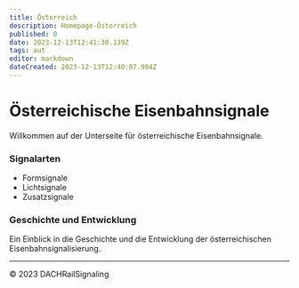 ```yaml
---
title: Österreich
description: Homepage-Österreich
published: 0
date: 2023-12-13T12:41:30.139Z
tags: aut
editor: markdown
dateCreated: 2023-12-13T12:40:07.904Z
---
```


# Österreichische Eisenbahnsignale

Willkommen auf der Unterseite für österreichische Eisenbahnsignale.

### Signalarten

- Formsignale
- Lichtsignale
- Zusatzsignale

### Geschichte und Entwicklung

Ein Einblick in die Geschichte und die Entwicklung der österreichischen Eisenbahnsignalisierung.

---

© 2023 DACHRailSignaling
